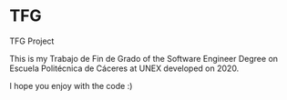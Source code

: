 # TFG
TFG Project

This is my Trabajo de Fin de Grado of the Software Engineer Degree on Escuela Politécnica de Cáceres at UNEX developed on 2020. 

I hope you enjoy with the code :)
